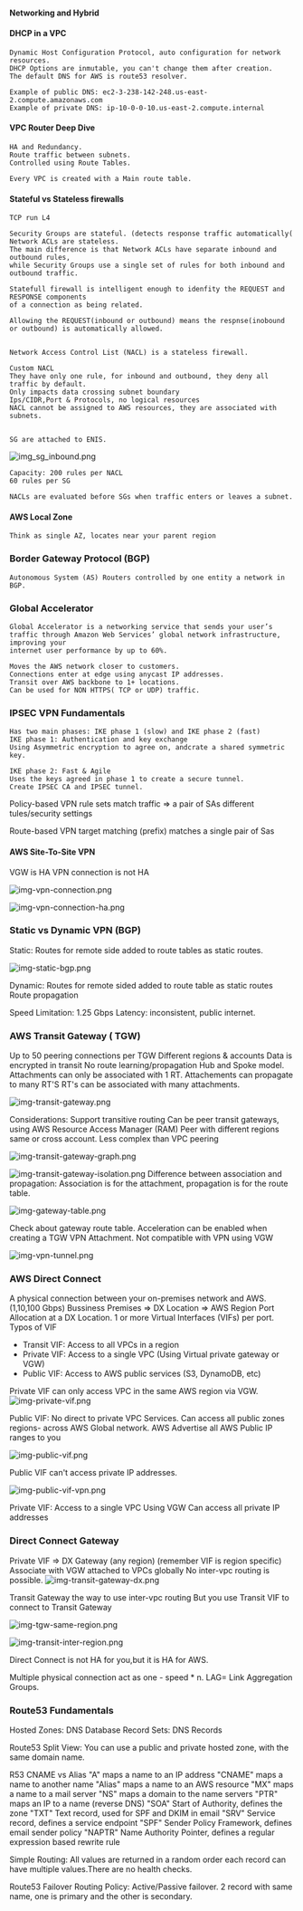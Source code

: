 #### Networking and Hybrid 

#### DHCP in a VPC

    Dynamic Host Configuration Protocol, auto configuration for network resources.
    DHCP Options are inmutable, you can't change them after creation.
    The default DNS for AWS is route53 resolver.

    Example of public DNS: ec2-3-238-142-248.us-east-2.compute.amazonaws.com
    Example of private DNS: ip-10-0-0-10.us-east-2.compute.internal
#### VPC Router Deep Dive

    HA and Redundancy.
    Route traffic between subnets.
    Controlled using Route Tables.

    Every VPC is created with a Main route table.

#### Stateful vs Stateless firewalls

    TCP run L4
    
    Security Groups are stateful. (detects response traffic automatically(
    Network ACLs are stateless.
    The main difference is that Network ACLs have separate inbound and outbound rules, 
    while Security Groups use a single set of rules for both inbound and outbound traffic.
    
    Statefull firewall is intelligent enough to idenfity the REQUEST and RESPONSE components
    of a connection as being related.

    Allowing the REQUEST(inbound or outbound) means the respnse(inobound or outbound) is automatically allowed.


    Network Access Control List (NACL) is a stateless firewall.
    
    Custom NACL
    They have only one rule, for inbound and outbound, they deny all traffic by default.
    Only impacts data crossing subnet boundary
    Ips/CIDR,Port & Protocols, no logical resources
    NACL cannot be assigned to AWS resources, they are associated with subnets.

    
    SG are attached to ENIS.

![img_sg_inbound.png](./images/img_sg_inbound.png)

    Capacity: 200 rules per NACL
    60 rules per SG

    NACLs are evaluated before SGs when traffic enters or leaves a subnet.


#### AWS Local Zone

    Think as single AZ, locates near your parent region

### Border Gateway Protocol (BGP)

    Autonomous System (AS) Routers controlled by one entity a network in BGP.
    
### Global Accelerator

    Global Accelerator is a networking service that sends your user’s traffic through Amazon Web Services’ global network infrastructure, improving your
    internet user performance by up to 60%.

    Moves the AWS network closer to customers.
    Connections enter at edge using anycast IP addresses.
    Transit over AWS backbone to 1+ locations.
    Can be used for NON HTTPS( TCP or UDP) traffic.

### IPSEC VPN Fundamentals

    Has two main phases: IKE phase 1 (slow) and IKE phase 2 (fast)
    IKE phase 1: Authentication and key exchange
    Using Asymmetric encryption to agree on, andcrate a shared symmetric key.

    IKE phase 2: Fast & Agile
    Uses the keys agreed in phase 1 to create a secure tunnel.
    Create IPSEC CA and IPSEC tunnel.

  Policy-based VPN
  rule sets match traffic => a pair of SAs
  different tules/security settings

  Route-based VPN
  target matching (prefix)
  matches a single pair of Sas

#### AWS Site-To-Site VPN

  VGW is HA
  VPN connection is not HA

![img-vpn-connection.png](./images/img-vpn-connection.png)

![img-vpn-connection-ha.png](./images/img-vpn-connection-ha.png)


### Static vs Dynamic VPN (BGP)

  Static: Routes for remote side added to route tables as static routes. 


![img-static-bgp.png](./images/img-static-bgp.png)  

  Dynamic: Routes for remote sided added to route table as static routes
  Route propagation

  Speed Limitation: 1.25 Gbps
  Latency: inconsistent, public internet.


  
### AWS Transit Gateway ( TGW)

  Up to 50 peering connections per TGW
  Different regions & accounts
  Data is encrypted in transit
  No route learning/propagation
  Hub and Spoke model.
  Attachments can only be associated with 1 RT.
  Attachements can propagate to many RT'S
  RT's can be associated with many attachments.

  ![img-transit-gateway.png](./images/img-transit-gateway.png)

  Considerations:
  Support transitive routing
  Can be peer transit gateways, using AWS Resource Access Manager (RAM)
  Peer with different regions same or cross account.
  Less complex than VPC peering

![img-transit-gateway-graph.png](./images/img-transit-gateway-graph.png)

![img-transit-gateway-isolation.png](./images/img-transit-gateway-isolation.png)
  Difference between association and propagation: Association is for the attachment, propagation is for the route table.

![img-gateway-table.png](./images/img-gateway-table.png)

  Check about gateway route table.
  Acceleration can be enabled when creating a TGW VPN Attachment.
  Not compatible with VPN using VGW

![img-vpn-tunnel.png](./images/img-vpn-tunnel.png)


### AWS Direct Connect

  A physical connection between your on-premises network and AWS.(1,10,100 Gbps)
  Bussiness Premises => DX Location => AWS Region
  Port Allocation at a DX Location.
  1 or more Virtual Interfaces (VIFs) per port.
  Typos of VIF
  - Transit VIF: Access to all VPCs in a region
  - Private VIF: Access to a single VPC (Using Virtual private gateway or VGW)
  - Public VIF: Access to AWS public services (S3, DynamoDB, etc)
  
  Private VIF can only access VPC in the same AWS region via VGW.
  ![img-private-vif.png](./images/img-private-vif.png)
  

  Public VIF: No direct to private VPC Services.
  Can access all public zones regions- across AWS Global network.
  AWS Advertise all AWS Public IP ranges to you
  
![img-public-vif.png](./images/img-public-vif.png)

  Public VIF can't access private IP addresses.

![img-public-vif-vpn.png](./images/img-public-vif-vpn.png)

  Private VIF: Access to a single VPC
  Using VGW
  Can access all private IP addresses

### Direct Connect Gateway

  Private VIF => DX Gateway (any region) (remember VIF is region specific)
  Associate with VGW attached to VPCs globally
  No inter-vpc routing is possible.
![img-transit-gateway-dx.png]( ./images/img-transit-gateway-dx.png)

  Transit Gateway the way to use inter-vpc routing
  But you use Transit VIF to connect to Transit Gateway

![img-tgw-same-region.png](./images/img-tgw-same-region.png)


![img-transit-inter-region.png](./images/img-transit-inter-region.png)

  Direct Connect is not HA for you,but it is HA for AWS.

  Multiple physical connection act as one - speed * n.
  LAG= Link Aggregation Groups.
  

### Route53 Fundamentals

  Hosted Zones: DNS Database
  Record Sets: DNS Records
  
  Route53 Split View:
  You can use a public and private hosted zone, with the same domain name.
  
  R53 CNAME vs Alias
  "A" maps a name to an IP address
  "CNAME" maps a name to another name
  "Alias" maps a name to an AWS resource
  "MX" maps a name to a mail server
  "NS" maps a domain to the name servers
  "PTR" maps an IP to a name (reverse DNS)
  "SOA" Start of Authority, defines the zone
  "TXT" Text record, used for SPF and DKIM in email
  "SRV" Service record, defines a service endpoint
  "SPF" Sender Policy Framework, defines email sender policy
  "NAPTR" Name Authority Pointer, defines a regular expression based rewrite rule

  Simple Routing: All values are returned in a random order each record can have multiple values.There
  are no health checks.
  
  Route53 Failover Routing Policy: Active/Passive failover.
  2 record with same name, one is primary and the other is secondary.
